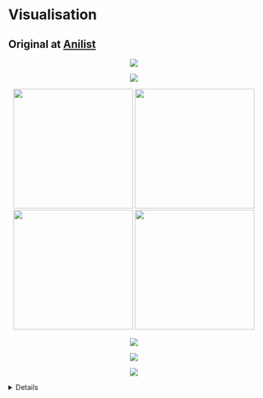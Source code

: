 # Visualisation
## Original at [Anilist](https://github.com/AmIVoid/Anilist/blob/master/Anilist.md)

<p align="center">
<img src="ishtar.gif">
</p>

<p align="center">
<img src="https://void.idle.host/anilist/start.png">
 </p>

<p align="center">
<img src="https://void.idle.host/anilist/discord.png" width="240px"> <img src="https://void.idle.host/anilist/twitter.png" width="240px"> <img src="https://void.idle.host/anilist/twitch.png" width="240px"> <img src="https://void.idle.host/anilist/youtube.png" width="240px">
</p>

<p align="center">
<img src="https://void.idle.host/anilist/hentai.png">
</p>

<p align="center">
<img src="https://void.idle.host/anilist/website.png">
</p>

<p align="center">
<img src="https://void.idle.host/anilist/Badges.png">
</p>

<details>

<p align="center"><b>
Anime
</b></p>

<p align="center">
<img src="https://i.imgur.com/r5Wfqfz.png" width="17%"> <img src="https://i.imgur.com/hnDuFI3.png" width="17%"> <img src="https://i.imgur.com/LwrBved.png" width="17%"> <img src="https://i.imgur.com/DTmDnek.png" width="17%"> <img src="https://i.imgur.com/tsVfCdH.png" width="17%">
</p>

<p align="center">
<img src="https://i.imgur.com/DiJUVBE.png" width="17%"> <img src="https://i.imgur.com/w97TxWQ.png" width="17%"> <img src="https://i.imgur.com/E9BCrib.png" width="17%"> <img src="https://i.imgur.com/dSLEJQM.png" width="17%"> <img src="https://i.imgur.com/Sw92OXF.png" width="17%">
</p>

<p align="center"><u>
Genres
</u></p>

<p align="center"><u>
Hentai
</u></p>

<p align="center">
<img src="https://i.postimg.cc/wvSzSmJ0/Hentai-Mastery-Tier-1.png" width="22%"> <img src="https://i.postimg.cc/PfwT1Ssc/Hentai-Mastery-Tier-2.png" width="22%"> <img src="https://i.postimg.cc/90Z2VQYV/Hentai-Mastery-Tier-3.png" width="22%">
</p>

<p align="center"><u>
Ecchi
</u></p>

<p align="center">
<img src="https://i.imgur.com/oEeyJdo.png" width="22%"> <img src="https://i.imgur.com/d5JDyvK.png" width="22%"> <img src="https://i.imgur.com/JmjGeO2.png" width="22%">
</p>

<p align="center"><u>
Romance
</u></p>

<p align="center">
<img src="https://i.imgur.com/1ilOKl6.png" width="22%"> <img src="https://i.imgur.com/vg2iwYb.png" width="22%"> <img src="https://i.imgur.com/UOEvgm3.png" width="22%">
</p>

<p align="center"><u>
Comedy
</u></p>

<p align="center">
<img src="https://i.imgur.com/53OjjjU.png" width="22%"> <img src="https://i.imgur.com/a2cm6x3.png" width="22%"> <img src="https://i.imgur.com/gbCmshM.png" width="22%">
</p>

<p align="center"><a href="https://anilist.co/forum/thread/8354">Anime badges</a> | <a href="https://anilist.co/forum/thread/10220">Genre badges</a></p>
</details>